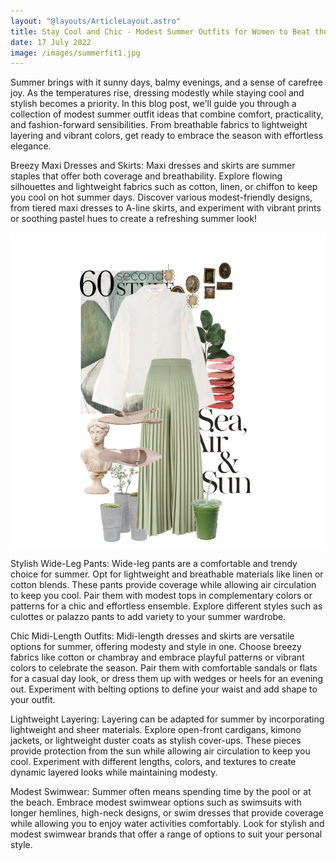 ```yaml
---
layout: "@layouts/ArticleLayout.astro"
title: Stay Cool and Chic - Modest Summer Outfits for Women to Beat the Heat in Style
date: 17 July 2022
image: /images/summerfit1.jpg
---
```


Summer brings with it sunny days, balmy evenings, and a sense of carefree joy. As the temperatures rise, dressing modestly while staying cool and stylish becomes a priority. In this blog post, we'll guide you through a collection of modest summer outfit ideas that combine comfort, practicality, and fashion-forward sensibilities. From breathable fabrics to lightweight layering and vibrant colors, get ready to embrace the season with effortless elegance.

Breezy Maxi Dresses and Skirts:
Maxi dresses and skirts are summer staples that offer both coverage and breathability. Explore flowing silhouettes and lightweight fabrics such as cotton, linen, or chiffon to keep you cool on hot summer days. Discover various modest-friendly designs, from tiered maxi dresses to A-line skirts, and experiment with vibrant prints or soothing pastel hues to create a refreshing summer look!

<div>
 <img class ="w-full inline-block w-100 rounded-xl overflow-hidden my-8" src="/images/summerfit2.jpg">
</div>

Stylish Wide-Leg Pants: 
Wide-leg pants are a comfortable and trendy choice for summer. Opt for lightweight and breathable materials like linen or cotton blends. These pants provide coverage while allowing air circulation to keep you cool. Pair them with modest tops in complementary colors or patterns for a chic and effortless ensemble. Explore different styles such as culottes or palazzo pants to add variety to your summer wardrobe.

Chic Midi-Length Outfits:
Midi-length dresses and skirts are versatile options for summer, offering modesty and style in one. Choose breezy fabrics like cotton or chambray and embrace playful patterns or vibrant colors to celebrate the season. Pair them with comfortable sandals or flats for a casual day look, or dress them up with wedges or heels for an evening out. Experiment with belting options to define your waist and add shape to your outfit.

Lightweight Layering:
Layering can be adapted for summer by incorporating lightweight and sheer materials. Explore open-front cardigans, kimono jackets, or lightweight duster coats as stylish cover-ups. These pieces provide protection from the sun while allowing air circulation to keep you cool. Experiment with different lengths, colors, and textures to create dynamic layered looks while maintaining modesty.

Modest Swimwear:
Summer often means spending time by the pool or at the beach. Embrace modest swimwear options such as swimsuits with longer hemlines, high-neck designs, or swim dresses that provide coverage while allowing you to enjoy water activities comfortably. Look for stylish and modest swimwear brands that offer a range of options to suit your personal style.


